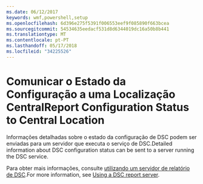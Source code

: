 ```yaml
---
ms.date: 06/12/2017
keywords: wmf,powershell,setup
ms.openlocfilehash: 6d396e275f5391f006553eef9f085890f663bcea
ms.sourcegitcommit: 54534635eedacf531d8d6344019dc16a50b8b441
ms.translationtype: MT
ms.contentlocale: pt-PT
ms.lasthandoff: 05/17/2018
ms.locfileid: "34225526"
---
```

# <a name="report-configuration-status-to-central-location"></a><span data-ttu-id="8153f-102">Comunicar o Estado da Configuração a uma Localização Central</span><span class="sxs-lookup"><span data-stu-id="8153f-102">Report Configuration Status to Central Location</span></span>

<span data-ttu-id="8153f-103">Informações detalhadas sobre o estado da configuração de DSC podem ser enviadas para um servidor que executa o serviço de DSC.</span><span class="sxs-lookup"><span data-stu-id="8153f-103">Detailed information about DSC configuration status can be sent to a server running the DSC service.</span></span>

<span data-ttu-id="8153f-104">Para obter mais informações, consulte [utilizando um servidor de relatório de DSC](https://msdn.microsoft.com/powershell/dsc/reportserver).</span><span class="sxs-lookup"><span data-stu-id="8153f-104">For more information, see [Using a DSC report server](https://msdn.microsoft.com/powershell/dsc/reportserver).</span></span>
